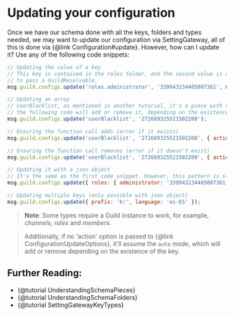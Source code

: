 # Updating your configuration

Once we have our schema done with all the keys, folders and types needed, we may want to update our configuration via SettingGateway, all of this is done via {@link Configuration#update}. However, how can I update it? Use any of the following code snippets:

```javascript
// Updating the value of a key
// This key is contained in the roles folder, and the second value is a role id, we also need
// to pass a GuildResolvable.
msg.guild.configs.update('roles.administrator', '339943234405007361', msg.guild);

// Updating an array
// userBlacklist, as mentioned in another tutorial, it's a piece with an array of users. Using
// the following code will add or remove it, depending on the existence of the key in the configuration.
msg.guild.configs.update('userBlacklist', '272689325521502208');

// Ensuring the function call adds (error if it exists)
msg.guild.configs.update('userBlacklist', '272689325521502208', { action: 'add' });

// Ensuring the function call removes (error if it doesn't exist)
msg.guild.configs.update('userBlacklist', '272689325521502208', { action: 'remove' });

// Updating it with a json object
// It's the same as the first code snippet. However, this pattern is slower.
msg.guild.configs.update({ roles: { administrator: '339943234405007361' } }, msg.guild);

// Updating multiple keys (only possible with json object)
msg.guild.configs.update({ prefix: 'k!', language: 'es-ES' });
```

> **Note**: Some types require a Guild instance to work, for example, *channels*, *roles* and *members*.

> Additionally, if no 'action' option is passed to {@link ConfigurationUpdateOptions}, it'll assume the `auto` mode, which will add or remove depending on the existence of the key.

## Further Reading:

- {@tutorial UnderstandingSchemaPieces}
- {@tutorial UnderstandingSchemaFolders}
- {@tutorial SettingGatewayKeyTypes}
